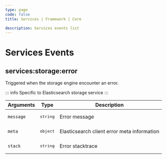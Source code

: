 ```yaml
---
type: page
code: false
title: Services | Framework | Core

description: Services events list
---
```


# Services Events

## services:storage:error

Triggered when the storage engine encounter an error.

::: info
Specific to Elasticsearch storage service
:::

| Arguments | Type              | Description                                 |
|-----------|-------------------|---------------------------------------------|
| `message` | <pre>string</pre> | Error message                               |
| `meta`    | <pre>object</pre> | Elasticsearch client error meta information |
| `stack`   | <pre>string</pre> | Error stacktrace                            |
